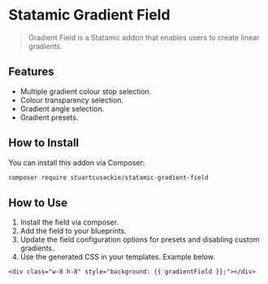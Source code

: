 # Statamic Gradient Field

> Gradient Field is a Statamic addon that enables users to create linear gradients.

## Features

- Multiple gradient colour stop selection.
- Colour transparency selection.
- Gradient angle selection.
- Gradient presets.

## How to Install

You can install this addon via Composer:

``` bash
composer require stuartcusackie/statamic-gradient-field
```

## How to Use

1. Install the field via composer.
2. Add the field to your blueprints.
3. Update the field configuration options for presets and disabling custom gradients.
4. Use the generated CSS in your templates. Example below.

```
<div class="w-8 h-8" style="background: {{ gradientField }};"></div>
```
